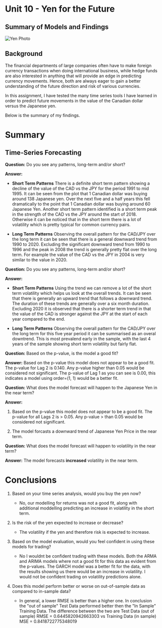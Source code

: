 # Unit 10 - Yen for the Future

## Summary of Models and Findings

![Yen Photo](Images/unit-10-readme-photo.png)

## Background

The financial departments of large companies often have to make foreign currency transactions when doing international business, while hedge funds are also interested in anything that will provide an edge in predicting currency movements. Hence, both are always eager to gain a better understanding of the future direction and risk of various currencies. 

In this assignment, I have tested the many time series tools I have learned in order to predict future movements in the value of the Canadian dollar versus the Japanese yen.

Below is the summary of my findings.


# Summary 

## Time-Series Forecasting

**Question:** Do you see any patterns, long-term and/or short? 

**Answer:** 
- **Short Term Patterns** There is a definite short term pattern showing a decline of the value of the CAD vs the JPY for the period 1991 to mid 1995. It can be seen from the plot that 1 Canadian dollar was buying around 138 Japanese yen. Over the next five and a half years this fell dramatically to the point that 1 Canadian dollar was buying around 60 Japanese Yen. Another short term pattern identified is a short term peak in the strength of the CAD vs the JPY around the start of 2018. Otherwise it can be noticed that in the short term there is a lot of volatility which is pretty typical for common currency pairs. 

- **Long Term Patterns** Observing the overall pattern for the CAD/JPY over the long term it can be seen that there is a general downward trend from 1990 to 2020. Excluding the significant downward trend from 1990 to 1996 and the peak in 2008 the trend is generally pretty flat over the long term. For example the value of the CAD vs the JPY in 2004 is very similar to the value in 2020.

**Question:** Do you see any patterns, long-term and/or short?

**Answer:** 
- **Short Term Patterns** Using the trend we can remove a lot of the short term volatility which helps us look at the overall trends. It can be seen that there is generally an upward trend that follows a downward trend. The duration of these trends are generally over a six month duration. Excluding 2020 it is observed that there is a shorter term trend in that the value of the CAD is stronger against the JPY at the start of each year compared to the end.  

- **Long Term Patterns** Observing the overall pattern for the CAD/JPY over the long term for this five year period it can be summarised as an overal downtrend. This is most prevalend early in the sample, with the last 4 years of the sample showing short term volatility but fairly flat. 

**Question:** Based on the p-value, is the model a good fit?

**Answer:** Based on the p-value this model does not appear to be a good fit. The p-value for Lag 2 is 0.140. Any p-value higher than 0.05 would be considered not significant. The p-value of Lag 1 as you can see is 0.00, this indicates a model using order=(1, 1) would be a better fit.

**Question:** What does the model forecast will happen to the Japanese Yen in the near term?

**Answer:** 
1. Based on the p-value this model does not appear to be a good fit. The p-value for all Lags 2 is > 0.05. Any p-value > than 0.05 would be considered not significant. 

2. The model forcasts a downward trend of Japanese Yen Price in the near term.

**Question:** What does the model forecast will happen to volatility in the near term?

**Answer:** The model forecasts **increased** volatility in the near term. 

# Conclusions

1. Based on your time series analysis, would you buy the yen now?
    * No, our modelling for returns was not a good fit, along with additional moddelling predicting an increase in volatility in the short term.

2. Is the risk of the yen expected to increase or decrease?
    * The volatility if the yen and therefore risk is expected to increase.

3. Based on the model evaluation, would you feel confident in using these models for trading?
    * No I wouldnt be confident trading with these models. Both the ARMA and ARIMA models where not a good fit for this data as evident from the p-values. The GARCH model was a better fit for the data, with the results showing us there would be an increase in volatility. I would not be confident trading on volatility predictions alone. 

4. Does this model perform better or worse on out-of-sample data as compared to in-sample data?
    * In general, a lower RMSE is better than a higher one. In conclusion the "out of sample" Test Data performed better then the "In Sample" Training Data. The difference between the two are Test Data (out of sample) RMSE = 0.6445820942663303 vs Training Data (in sample) MSE =  0.8418722775348019
